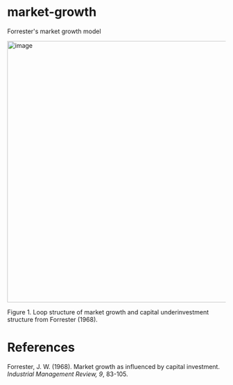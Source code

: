 # market-growth
Forrester's market growth model 


<img width="604" alt="image" src="https://github.com/user-attachments/assets/8bc6e177-29a1-4b7b-860f-5956d2b05151">

Figure 1. Loop structure of market growth and capital underinvestment structure from Forrester (1968). 


# References
Forrester, J. W. (1968). Market growth as influenced by capital investment. *Industrial Management Review, 9*, 83-105. 



